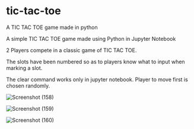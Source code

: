 # tic-tac-toe
A TIC TAC TOE game made in python

A simple TIC TAC TOE game made using Python in Jupyter Notebook

2 Players compete in a classic game of TIC TAC TOE. 

The slots have been numbered so as to players know what to input when marking a slot. 

The clear command works only in jupyter notebook. Player to move first is chosen randomly.


![Screenshot (158)](https://user-images.githubusercontent.com/91046698/143774102-7cdbc0a3-2ca0-45e8-aa43-43137986be9e.png)

![Screenshot (159)](https://user-images.githubusercontent.com/91046698/143774103-2dfa9c9b-32f7-4414-b7b6-fdf66e7e4e68.png)

![Screenshot (160)](https://user-images.githubusercontent.com/91046698/143774104-530e2896-7b87-4ce4-879a-be013d0c2870.png)
